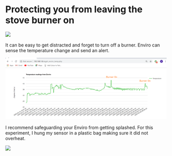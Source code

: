 <h1>Protecting you from leaving the stove burner on</h1>

<img src="images/burnerOn.png">

It can be easy to get distracted and forget to turn off a burner.  Enviro can sense the temperature change and send an alert.  

<img src="images/stoveOnGraph.png">

I recommend safeguarding your Enviro from getting splashed.  For this experiment, I hung my sensor in a plastic bag making sure it did not overheat.

<img src="images/kettle.png">

